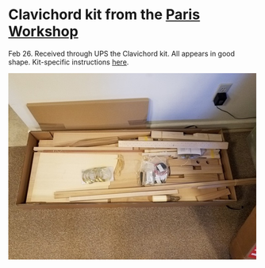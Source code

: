 # Clavichord kit from the [Paris Workshop](http://theparisworkshop.com/)

Feb 26.  Received through UPS the Clavichord kit.  All appears in good shape.  Kit-specific instructions [here](http://theparisworkshop.com/tpw/77312hu/index.html).  

![kit in box](Clavichord_parts.jpg)


